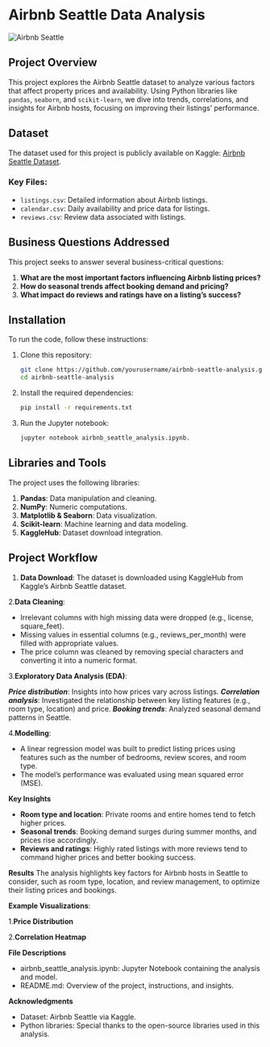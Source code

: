 # **Airbnb Seattle Data Analysis**

![Airbnb Seattle](https://www.digital.ink/wp-content/uploads/airbnb_logo_detail.jpg)  <!-- Add an image link relevant to the project -->

## **Project Overview**
This project explores the Airbnb Seattle dataset to analyze various factors that affect property prices and availability. Using Python libraries like `pandas`, `seaborn`, and `scikit-learn`, we dive into trends, correlations, and insights for Airbnb hosts, focusing on improving their listings’ performance.

## **Dataset**
The dataset used for this project is publicly available on Kaggle: [Airbnb Seattle Dataset](https://www.kaggle.com/datasets/airbnb/seattle).

### Key Files:
- `listings.csv`: Detailed information about Airbnb listings.
- `calendar.csv`: Daily availability and price data for listings.
- `reviews.csv`: Review data associated with listings.

## **Business Questions Addressed**
This project seeks to answer several business-critical questions:
1. **What are the most important factors influencing Airbnb listing prices?**
2. **How do seasonal trends affect booking demand and pricing?**
3. **What impact do reviews and ratings have on a listing’s success?**

## **Installation**

To run the code, follow these instructions:
1. Clone this repository:
   ```bash
   git clone https://github.com/yourusername/airbnb-seattle-analysis.git
   cd airbnb-seattle-analysis

2. Install the required dependencies:
   ```bash
   pip install -r requirements.txt
   
3. Run the Jupyter notebook:
   ```bash
   jupyter notebook airbnb_seattle_analysis.ipynb.

## **Libraries and Tools**
The project uses the following libraries:

1. **Pandas**: Data manipulation and cleaning.
2. **NumPy**: Numeric computations.
3. **Matplotlib & Seaborn**: Data visualization.
4. **Scikit-learn**: Machine learning and data modeling.
5. **KaggleHub**: Dataset download integration.

## **Project Workflow**
1. **Data Download**:
The dataset is downloaded using KaggleHub from Kaggle’s Airbnb Seattle dataset.

2.**Data Cleaning**:
- Irrelevant columns with high missing data were dropped (e.g., license, square_feet).
- Missing values in essential columns (e.g., reviews_per_month) were filled with appropriate values.
- The price column was cleaned by removing special characters and converting it into a numeric format.
  
3.**Exploratory Data Analysis (EDA)**:

***Price distribution***: Insights into how prices vary across listings.
***Correlation analysis***: Investigated the relationship between key listing features (e.g., room type, location) and price.
***Booking trends***: Analyzed seasonal demand patterns in Seattle.

4.**Modelling**:
- A linear regression model was built to predict listing prices using features such as the number of bedrooms, review scores, and room type.
- The model’s performance was evaluated using mean squared error (MSE).

**Key Insights**
- **Room type and location**: Private rooms and entire homes tend to fetch higher prices.
- **Seasonal trends**: Booking demand surges during summer months, and prices rise accordingly.
- **Reviews and ratings**: Highly rated listings with more reviews tend to command higher prices and better booking success.

**Results**
The analysis highlights key factors for Airbnb hosts in Seattle to consider, such as room type, location, and review management, to optimize their listing prices and bookings.

**Example Visualizations**:

1.**Price Distribution**

2.**Correlation Heatmap**

**File Descriptions**
- airbnb_seattle_analysis.ipynb: Jupyter Notebook containing the analysis and model.
- README.md: Overview of the project, instructions, and insights.

**Acknowledgments**
- Dataset: Airbnb Seattle via Kaggle.
- Python libraries: Special thanks to the open-source libraries used in this analysis.
